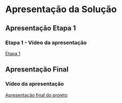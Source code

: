 # Apresentação da Solução

## Apresentação Etapa 1

### Etapa 1 - Vídeo da apresentação
<a href="https://drive.google.com/file/d/1iFu7KquIvuz724r2dwGXzlDUEWzoOToi/view?usp=drive_link"> Etapa 1</a>



## Apresentação Final

### Vídeo da apresentação
<a href="https://drive.google.com/file/d/1B5c8M1eR7sPsB9haA2nK0_6i_bn9wr1D/view?usp=sharing"> Apresentação final do projeto</a>
